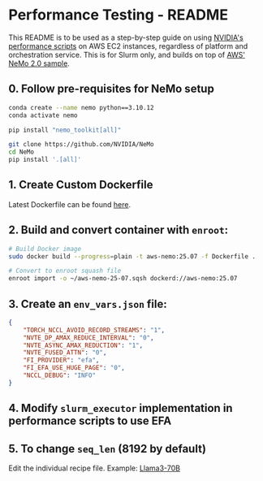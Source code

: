 # Performance Testing - README

This README is to be used as a step-by-step guide on using [NVIDIA's performance scripts](https://github.com/NVIDIA/NeMo/tree/main/scripts/performance) on AWS EC2 instances, regardless of platform and orchestration service. This is for Slurm only, and builds on top of [AWS' NeMo 2.0 sample](https://github.com/aws-samples/awsome-distributed-training/tree/main/3.test_cases/megatron/nemo/slurm).

## 0. Follow pre-requisites for NeMo setup
```bash
conda create --name nemo python==3.10.12
conda activate nemo

pip install "nemo_toolkit[all]"

git clone https://github.com/NVIDIA/NeMo
cd NeMo
pip install '.[all]'
```

## 1. Create Custom Dockerfile
Latest Dockerfile can be found [here](https://github.com/aws-samples/awsome-distributed-training/blob/main/3.test_cases/megatron/nemo/Dockerfile).

## 2. Build and convert container with `enroot`:
```bash
# Build Docker image
sudo docker build --progress=plain -t aws-nemo:25.07 -f Dockerfile .

# Convert to enroot squash file
enroot import -o ~/aws-nemo-25-07.sqsh dockerd://aws-nemo:25.07
```

## 3. Create an `env_vars.json` file:
```json
{
    "TORCH_NCCL_AVOID_RECORD_STREAMS": "1",
    "NVTE_DP_AMAX_REDUCE_INTERVAL": "0",
    "NVTE_ASYNC_AMAX_REDUCTION": "1",
    "NVTE_FUSED_ATTN": "0",
    "FI_PROVIDER": "efa",
    "FI_EFA_USE_HUGE_PAGE": "0",
    "NCCL_DEBUG": "INFO"
}
```

## 4. Modify `slurm_executor` implementation in performance scripts to use EFA

## 5. To change `seq_len` (8192 by default)
Edit the individual recipe file. Example: [Llama3-70B](https://github.com/amanshanbhag/NeMo-AWS/blob/067d83c9b2da632df2b12a562b7f19854eb3b20b/nemo/collections/llm/recipes/llama3_70b.py#L192)
